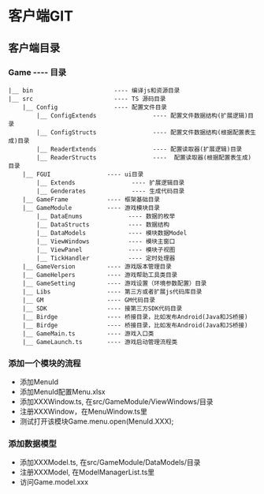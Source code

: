 客户端GIT
=======



## 客户端目录
### Game                        ---- 目录
    |__ bin                       ---- 编译js和资源目录
    |__ src                       ---- TS 源码目录
    	|__ Config                ---- 配置文件目录
    		|__ ConfigExtends                ---- 配置文件数据结构(扩展逻辑)目录
    		|__ ConfigStructs                ---- 配置文件数据结构(根据配置表生成)目录
    		|__ ReaderExtends                ---- 配置读取器(扩展逻辑)目录
    		|__ ReaderStructs                ----  配置读取器(根据配置表生成)目录
    	|__ FGUI                ---- ui目录
    		|__ Extends                ---- 扩展逻辑目录
    		|__ Genderates             ---- 生成代码目录
    	|__ GameFrame           ---- 框架基础目录
    	|__ GameModule          ---- 游戏模块目录
    		|__ DataEnums             ---- 数据的枚举
    		|__ DataStructs           ---- 数据结构
    		|__ DataModels            ---- 模块数据Model
    		|__ ViewWindows           ---- 模块主窗口
    		|__ ViewPanel             ---- 模块子视图
    		|__ TickHandler           ---- 定时处理器
        |__ GameVersion         ---- 游戏版本管理目录
    	|__ GameHelpers         ---- 游戏帮助工具类目录
        |__ GameSetting         ---- 游戏设置（环境参数配置）目录
        |__ Libs                ---- 第三方或者扩展js代码库目录
        |__ GM                  ---- GM代码目录
        |__ SDK                 ---- 接第三方SDK代码目录
        |__ Birdge              ---- 桥接目录，比如发布Android(Java和JS桥接)
        |__ Birdge              ---- 桥接目录，比如发布Android(Java和JS桥接)
        |__ GameMain.ts         ---- 游戏入口类
        |__ GameLaunch.ts       ---- 游戏启动管理流程类



### 添加一个模块的流程
* 添加MenuId
* 添加MenuId配置Menu.xlsx
* 添加XXXWindow.ts, 在src/GameModule/ViewWindows/目录
* 注册XXXWindow，在MenuWindow.ts里
* 测试打开该模块Game.menu.open(MenuId.XXX);

### 添加数据模型
* 添加XXXModel.ts, 在src/GameModule/DataModels/目录
* 注册XXXModel, 在ModelManagerList.ts里
* 访问Game.model.xxx



